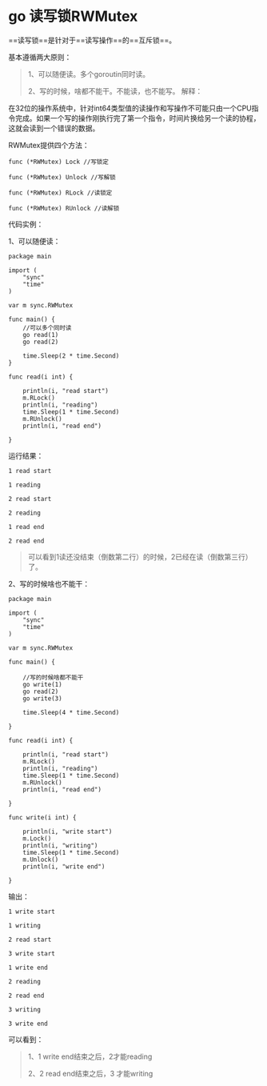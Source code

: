 # go 读写锁RWMutex
==读写锁==是针对于==读写操作==的==互斥锁==。

基本遵循两大原则：

> 1、可以随便读。多个goroutin同时读。
> 
> 2、写的时候，啥都不能干。不能读，也不能写。
解释：

在32位的操作系统中，针对int64类型值的读操作和写操作不可能只由一个CPU指令完成。如果一个写的操作刚执行完了第一个指令，时间片换给另一个读的协程，这就会读到一个错误的数据。

 

RWMutex提供四个方法：

 

```
func (*RWMutex) Lock //写锁定

func (*RWMutex) Unlock //写解锁

func (*RWMutex) RLock //读锁定

func (*RWMutex) RUnlock //读解锁
```


 

代码实例：

1、可以随便读：

```
package main

import (
	"sync"
	"time"
)

var m sync.RWMutex

func main() {
	//可以多个同时读
	go read(1)
	go read(2)

	time.Sleep(2 * time.Second)
}

func read(i int) {

	println(i, "read start")
	m.RLock()
	println(i, "reading")
	time.Sleep(1 * time.Second)
	m.RUnlock()
	println(i, "read end")

}
```
运行结果：


```
1 read start

1 reading

2 read start

2 reading

1 read end

2 read end
```


> 可以看到1读还没结束（倒数第二行）的时候，2已经在读（倒数第三行）了。

2、写的时候啥也不能干：

```
package main

import (
	"sync"
	"time"
)

var m sync.RWMutex

func main() {

	//写的时候啥都不能干
	go write(1)
	go read(2)
	go write(3)

	time.Sleep(4 * time.Second)

}

func read(i int) {

	println(i, "read start")
	m.RLock()
	println(i, "reading")
	time.Sleep(1 * time.Second)
	m.RUnlock()
	println(i, "read end")

}

func write(i int) {

	println(i, "write start")
	m.Lock()
	println(i, "writing")
	time.Sleep(1 * time.Second)
	m.Unlock()
	println(i, "write end")

}

```

输出：

 


```
1 write start

1 writing

2 read start

3 write start

1 write end

2 reading

2 read end

3 writing

3 write end
```


可以看到：

> 1、1 write end结束之后，2才能reading
> 
> 2、2 read end结束之后，3 才能writing